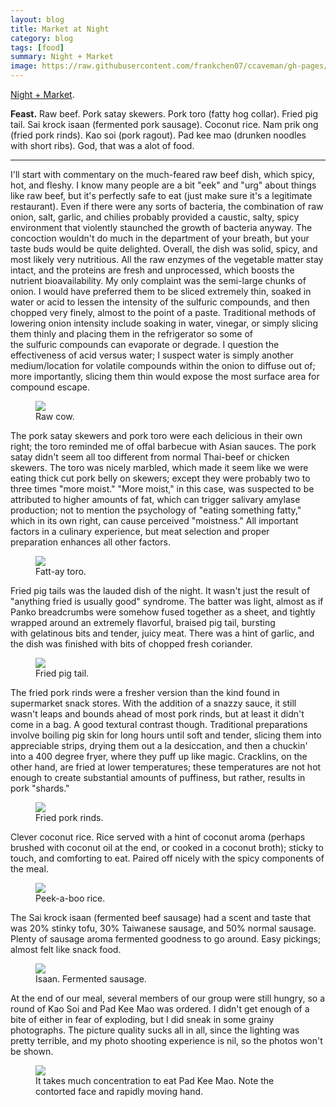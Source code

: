 ```yaml
---
layout: blog
title: Market at Night
category: blog
tags: [food]  
summary: Night + Market
image: https://raw.githubusercontent.com/frankchen07/ccaveman/gh-pages/images/blog/121912_night_+_market_7_courtesy_fc.jpg
---
```


[Night + Market](http://www.yelp.com/biz/night-market-west-hollywood).

**Feast.** Raw beef. Pork satay skewers. Pork toro (fatty hog collar). Fried pig tail. Sai krock isaan (fermented pork sausage). Coconut rice. Nam prik ong (fried pork rinds). Kao soi (pork ragout). Pad kee mao (drunken noodles with short ribs). God, that was a alot of food.

---

I'll start with commentary on the much-feared raw beef dish, which spicy, hot, and fleshy. I know many people are a bit "eek" and "urg" about things like raw beef, but it's perfectly safe to eat (just make sure it's a legitimate restaurant). Even if there were any sorts of bacteria, the combination of raw onion, salt, garlic, and chilies probably provided a caustic, salty, spicy environment that violently staunched the growth of bacteria anyway. The concoction wouldn't do much in the department of your breath, but your taste buds would be quite delighted. Overall, the dish was solid, spicy, and most likely very nutritious. All the raw enzymes of the vegetable matter stay intact, and the proteins are fresh and unprocessed, which boosts the nutrient bioavailability. My only complaint was the semi-large chunks of onion. I would have preferred them to be sliced extremely thin, soaked in water or acid to lessen the intensity of the sulfuric compounds, and then chopped very finely, almost to the point of a paste. Traditional methods of lowering onion intensity include soaking in water, vinegar, or simply slicing them thinly and placing them in the refrigerator so some of the sulfuric compounds can evaporate or degrade. I question the effectiveness of acid versus water; I suspect water is simply another medium/location for volatile compounds within the onion to diffuse out of; more importantly, slicing them thin would expose the most surface area for compound escape.

<figure>
    <img src="https://raw.githubusercontent.com/frankchen07/ccaveman/gh-pages/images/blog/121912_night_+_market_1_courtesy_fc.jpg"></img>
    <figcaption>Raw cow.</figcaption>
</figure>

The pork satay skewers and pork toro were each delicious in their own right; the toro reminded me of offal barbecue with Asian sauces. The pork satay didn't seem all too different from normal Thai-beef or chicken skewers. The toro was nicely marbled, which made it seem like we were eating thick cut pork belly on skewers; except they were probably two to three times "more moist." "More moist," in this case, was suspected to be attributed to higher amounts of fat, which can trigger salivary amylase production; not to mention the psychology of "eating something fatty," which in its own right, can cause perceived "moistness." All important factors in a culinary experience, but meat selection and proper preparation enhances all other factors.

<figure>
    <img src="https://raw.githubusercontent.com/frankchen07/ccaveman/gh-pages/images/blog/121912_night_+_market_3_courtesy_fc.jpg"></img>
    <figcaption>Fatt-ay toro.</figcaption>
</figure>

Fried pig tails was the lauded dish of the night. It wasn't just the result of "anything fried is usually good" syndrome. The batter was light, almost as if Panko breadcrumbs were somehow fused together as a sheet, and tightly wrapped around an extremely flavorful, braised pig tail, bursting with gelatinous bits and tender, juicy meat. There was a hint of garlic, and the dish was finished with bits of chopped fresh coriander.

<figure>
    <img src="https://raw.githubusercontent.com/frankchen07/ccaveman/gh-pages/images/blog/121912_night_+_market_4_courtesy_fc.jpg"></img>
    <figcaption>Fried pig tail.</figcaption>
</figure>

The fried pork rinds were a fresher version than the kind found in supermarket snack stores. With the addition of a snazzy sauce, it still wasn't leaps and bounds ahead of most pork rinds, but at least it didn't come in a bag. A good textural contrast though. Traditional preparations involve boiling pig skin for long hours until soft and tender, slicing them into appreciable strips, drying them out a la desiccation, and then a chuckin' into a 400 degree fryer, where they puff up like magic. Cracklins, on the other hand, are fried at lower temperatures; these temperatures are not hot enough to create substantial amounts of puffiness, but rather, results in pork "shards."

<figure>
    <img src="https://raw.githubusercontent.com/frankchen07/ccaveman/gh-pages/images/blog/121912_night_+_market_5_courtesy_fc.jpg"></img>
    <figcaption>Fried pork rinds.</figcaption>
</figure>

Clever coconut rice. Rice served with a hint of coconut aroma (perhaps brushed with coconut oil at the end, or cooked in a coconut broth); sticky to touch, and comforting to eat. Paired off nicely with the spicy components of the meal.

<figure>
    <img src="https://raw.githubusercontent.com/frankchen07/ccaveman/gh-pages/images/blog/121912_night_+_market_6_courtesy_fc.jpg"></img>
    <figcaption>Peek-a-boo rice.</figcaption>
</figure>

The Sai krock isaan (fermented beef sausage) had a scent and taste that was 20% stinky tofu, 30% Taiwanese sausage, and 50% normal sausage. Plenty of sausage aroma fermented goodness to go around. Easy pickings; almost felt like snack food.

<figure>
    <img src="https://raw.githubusercontent.com/frankchen07/ccaveman/gh-pages/images/blog/121912_night_+_market_7_courtesy_fc.jpg"></img>
    <figcaption>Isaan. Fermented sausage.</figcaption>
</figure>

At the end of our meal, several members of our group were still hungry, so a round of Kao Soi and Pad Kee Mao was ordered. I didn't get enough of a bite of either in fear of exploding, but I did sneak in some grainy photographs. The picture quality sucks all in all, since the lighting was pretty terrible, and my photo shooting experience is nil, so the photos won't be shown.

<figure>
    <img src="https://raw.githubusercontent.com/frankchen07/ccaveman/gh-pages/images/blog/121912_night_+_market_9_courtesy_fc.jpg"></img>
    <figcaption>It takes much concentration to eat Pad Kee Mao. Note the contorted face and rapidly moving hand.</figcaption>
</figure>

